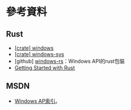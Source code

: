 # 參考資料

## Rust

* [\[crate\] windows](https://crates.io/crates/windows)
* [\[crate\] windows-sys](https://crates.io/crates/windows-sys)
* \[github] [windows-rs](https://github.com/microsoft/windows-rs)：Windows API的rust包裝
* [Getting Started with Rust](https://kennykerr.ca/rust-getting-started/)

## MSDN

* [Windows AP索引](https://learn.microsoft.com/zh-tw/windows/win32/apiindex/windows-api-list)。
